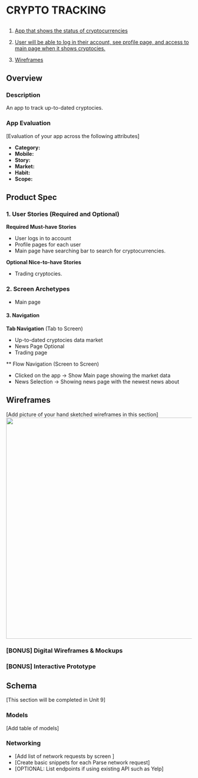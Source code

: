 # CRYPTO TRACKING

## 
1. [App that shows the status of cryptocurrencies](#Overview)

3. [User will be able to log in their account, see profile page, and access to main page when it shows cryptocies. ](#Product-Spec)
4. [Wireframes](#Wireframes)

## Overview
### Description
An app to track up-to-dated cryptocies.

### App Evaluation
[Evaluation of your app across the following attributes]
- **Category:**
- **Mobile:**
- **Story:**
- **Market:**
- **Habit:**
- **Scope:**

## Product Spec
### 1. User Stories (Required and Optional)

**Required Must-have Stories**

* User logs in to account
* Profile pages for each user
* Main page have searching bar to search for cryptocurrencies.

**Optional Nice-to-have Stories**

* Trading cryptocies.

### 2. Screen Archetypes

* Main page

#### 3. Navigation

**Tab Navigation** (Tab to Screen)
* Up-to-dated cryptocies data market
* News Page
Optional
* Trading page

** Flow Navigation (Screen to Screen)
* Clicked on the app -> Show Main page showing the market data
* News Selection -> Showing news page with the newest news about

## Wireframes
[Add picture of your hand sketched wireframes in this section]
<img src="YOUR_WIREFRAME_IMAGE_URL" width=600>

### [BONUS] Digital Wireframes & Mockups

### [BONUS] Interactive Prototype

## Schema 
[This section will be completed in Unit 9]
### Models
[Add table of models]
### Networking
- [Add list of network requests by screen ]
- [Create basic snippets for each Parse network request]
- [OPTIONAL: List endpoints if using existing API such as Yelp]


